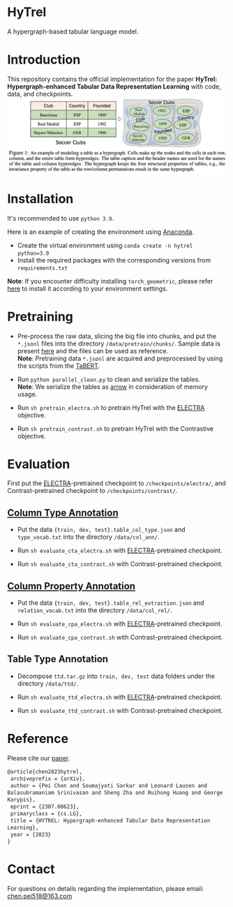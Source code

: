 # HyTrel
A hypergraph-based tabular language model.

# Introduction
This repository contains the official implementation for the paper **HyTrel: Hypergraph-enhanced Tabular Data Representation Learning** with code, data, and checkpoints.
![figure1](figure1.png)


# Installation
It's recommended to use `python 3.9`.

Here is an example of creating the environment using [Anaconda](https://www.anaconda.com/). 
- Create the virtual environment using `conda create -n hytrel python=3.9`
- Install the required packages with the corresponding versions from `requirements.txt`

**Note**: If you encounter difficulty installing `torch_geometric`, please refer [here](https://pytorch-geometric.readthedocs.io/en/latest/install/installation.html) to install it according to your environment settings.

# Pretraining
-  Pre-process the raw data, slicing the big file into chunks, and put the `*.jsonl` files into the directory `/data/pretrain/chunks/`. Sample data is present [here](https://github.com/brickee/HyTrel/tree/main/data/pretrain/chunks) and the files can be used as reference.\
  **Note**: Pretraining data `*.jsonl` are acquired and preprocessed by using the scripts from the [TaBERT](https://arrow.apache.org/docs/python/index.html).
 
- Run `python parallel_clean.py` to clean and serialize the tables. \
  **Note**: We serialize the tables as [arrow](https://arrow.apache.org/docs/python/index.html) in consideration of memory usage.
  
- Run `sh pretrain_electra.sh` to pretrain HyTrel with the [ELECTRA](https://arxiv.org/abs/2105.02584) objective.
  
- Run `sh pretrain_contrast.sh` to pretrain HyTrel with the Contrastive objective.


# Evaluation
First put the [ELECTRA](https://arxiv.org/abs/2105.02584)-pretrained checkpoint to `/checkpoints/electra/`, and Contrast-pretrained checkpoint to `/checkpoints/contrast/`.
## [Column Type Annotation](https://paperswithcode.com/task/column-type-annotation)
- Put the data `{train, dev, test}.table_col_type.json` and `type_vocab.txt` into the directory `/data/col_ann/`.
  
- Run `sh evaluate_cta_electra.sh` with [ELECTRA](https://arxiv.org/abs/2105.02584)-pretrained checkpoint.

- Run `sh evaluate_cta_contrast.sh` with Contrast-pretrained checkpoint.

## [Column Property Annotation](https://paperswithcode.com/task/columns-property-annotation#:~:text=Column%20Property%20Annotation%20(CPA)%20refers,CPA%20are%20properties%20from%20vocabularies.)
- Put the data `{train, dev, test}.table_rel_extraction.json` and `relation_vocab.txt` into the directory `/data/col_rel/`.

- Run `sh evaluate_cpa_electra.sh` with [ELECTRA](https://arxiv.org/abs/2105.02584)-pretrained checkpoint.

- Run `sh evaluate_cpa_contrast.sh` with Contrast-pretrained checkpoint.

## Table Type Annotation
- Decompose `ttd.tar.gz` into `train, dev, test` data folders under the directory `/data/ttd/`.
  
- Run `sh evaluate_ttd_electra.sh` with [ELECTRA](https://arxiv.org/abs/2105.02584)-pretrained checkpoint.

- Run `sh evaluate_ttd_contrast.sh` with Contrast-pretrained checkpoint.

<!---
# Load Checkpoints for Custom Data
To appear.
-->

# Reference
Please cite our [paper](https://arxiv.org/pdf/2307.08623.pdf).


```text
@article{chen2023hytrel,
 archiveprefix = {arXiv},
 author = {Pei Chen and Soumajyoti Sarkar and Leonard Lausen and Balasubramaniam Srinivasan and Sheng Zha and Ruihong Huang and George Karypis},
 eprint = {2307.08623},
 primaryclass = {cs.LG},
 title = {HYTREL: Hypergraph-enhanced Tabular Data Representation Learning},
 year = {2023}
}
```
# Contact
For questions on details regarding the implementation, please email: chen.pei518@163.com
